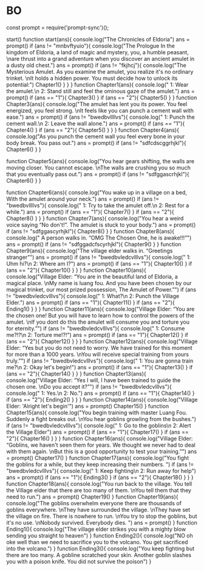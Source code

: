 # BO

const prompt = require('prompt-sync')();

start()
function start(ans){
    console.log("The Chronicles of Eldoria")
    ans = prompt()
if (ans != "mnbvftyuio"){
    console.log("The Prologue In the kingdom of Eldoria, a land of magic and mystery, you, a humble peasant, \nare thrust into a grand adventure when you discover an ancient amulet in a dusty old chest.")
    ans = prompt()
    if (ans != "fkjhcj"){
        console.log("The Mysterious Amulet. As you examine the amulet, you realize it's no ordinary trinket. \nIt holds a hidden power. You must decide how to unlock its potential:")
        Chapter1()
    }
}
}
function Chapter1(ans){
    console.log("   1: Wear the amulet.\n   2: Stand still and feel the ominous gaze of the amulet.")
    ans = prompt()
    if (ans == "1"){
        Chapter3()
    }
    if (ans == "2"){
        Chapter5()
    }
}
function Chapter3(ans){
    console.log("The amulet has lent you its power. You feel energized, you feel strong. \nIt feels like you can punch a cement wall with ease.")
    ans = prompt()
    if (ans != "bwedbvllllvs"){
        console.log("   1: Punch the cement wall.\n   2: Leave the wall alone.")
        ans = prompt()
        if (ans == "1"){
            Chapter4()
        }
        if (ans == "2"){
            Chapter5()
        }
    }
}
function Chapter4(ans){
    console.log("As you punch the cement wall you feel every bone in your body break. You pass out.")
    ans = prompt()
    if (ans != "sdfcdscggrhjkl"){
        Chapter6()
    }
}

function Chapter5(ans){
    console.log("You hear gears shifting, the walls are moving closer. You cannot escape. \nThe walls are crushing you so much that you eventually pass out.")
    ans = prompt()
    if (ans != "sdfggascrhjkl"){
        Chapter6()
    }
}

function Chapter6(ans){
    console.log("You wake up in a village on a bed, With the amulet around your neck.")
    ans = prompt()
    if (ans != "bwedbvllllvs"){
        console.log("   1: Try to take the amulet off.\n   2: Rest for a while.")
        ans = prompt()
        if (ans == "1"){
            Chapter7()
        }
        if (ans == "2"){
            Chapter8()
        }
    }
}
function Chapter7(ans){
    console.log("You hear a weird voice saying “No don't!”. The amulet is stuck to your body.")
    ans = prompt()
    if (ans != "sdfggascyrhjkl"){
        Chapter8()
    }
}
function Chapter8(ans){
    console.log(" A person walks in. “OMG The Chosen One, he is awake!!!”")
    ans = prompt()
    if (ans != "sdfggadcfscyrhjkl"){
        Chapter9()
    }
}
function Chapter9(ans){
    console.log("The village elder walks in. “Greetings stranger”")
    ans = prompt()
    if (ans != "bwedbvledcvlllvs"){
        console.log("   1: Uhm hi?\n   2: Where am I?")
        ans = prompt()
        if (ans == "1"){
            Chapter10()
        }
        if (ans == "2"){
            Chapter10()
        }
    }
}
function Chapter10(ans){
    console.log("Village Elder: “You are in the beautiful land of Eldoria, a magical place. \nMy name is luang fou. And you have been chosen by our magical trinket, our most prized possession, The Amulet of Power.”")
    if (ans != "bwedbvledcvlllvs"){
        console.log("   1: What?\n   2: Punch the Village Elder.")
        ans = prompt()
        if (ans == "1"){
            Chapter11()
        }
        if (ans == "2"){
            Ending1()
        }
    }
}
function Chapter11(ans){
    console.log("Village Elder: “You are the chosen one! But you will have to learn how to control the powers of the amulet. \nIf you dont do this the amulet will consume you and torture you for eternity.”")
    if (ans != "bwedbvledcvlllvs"){
        console.log("   1: Consume me?!?\n   2: Torture me!?!")
        ans = prompt()
        if (ans == "1"){
            Chapter12()
        }
        if (ans == "2"){
            Chapter12()
        }
    }
}
function Chapter12(ans){
    console.log("Village Elder: “Yes but you do not need to worry. We have trained for this moment for more than a 1000 years. \nYou will receive special training from yours truly.”")
    if (ans != "bwedbvledcvlllvs"){
        console.log("   1: You are gonna train me?\n   2: Okay let's begin!")
        ans = prompt()
        if (ans == "1"){
            Chapter13()
        }
        if (ans == "2"){
            Chapter14()
        }
    }
}
function Chapter13(ans){
    console.log("Village Elder: “Yes I will, I have been trained to guide the chosen one. \nDo you accept it?”")
    if (ans != "bwedbvledcvlllvs"){
        console.log("   1: Yes.\n   2: No.")
        ans = prompt()
        if (ans == "1"){
            Chapter14()
        }
        if (ans == "2"){
            Ending2()
        }
    }
}
function Chapter14(ans){
    console.log("Village Elder: 'Alright let's begin'")
    ans = prompt()
    Chapter15()
}
function Chapter15(ans){
    console.log("You begin training with master Luang Fou. Suddenly a fight breaks out. \nYou hear goblins growling from the bushes.")
    if (ans != "bwedbvledcvlllvs"){
        console.log("   1: Go to the goblins\n   2: Alert the Village Elder")
        ans = prompt()
        if (ans == "1"){
            Chapter17()
        }
        if (ans == "2"){
            Chapter16()
        }
    }
}
function Chapter16(ans){
    console.log("Village Elder: “Goblins, we haven't seen them for years. We thought we never had to deal with them again. \nBut this is a good opportunity to test your training.”")
        ans = prompt()
        Chapter17()
}
function Chapter17(ans){
    console.log("You fight the goblins for a while, but they keep increasing their numbers. ")
    if (ans != "bwedbvledcvlllvs"){
        console.log("   1: Keep fighting\n   2: Run away for help")
        ans = prompt()
        if (ans == "1"){
            Ending3()
        }
        if (ans == "2"){
            Chapter18()
        }
    }
}
function Chapter18(ans){
    console.log("You run back to the village. You tell the Village elder that there are too many of them. \nYou tell them that they need to run.")
    ans = prompt()
    Chapter19()
}
function Chapter19(ans){
    console.log("The goblins overwhelm everyone there are thousands of goblins everywhere. \nThey have surrounded the village. \nThey have set the village on fire. There is nowhere to run. \nYou try to stop the goblins, but it's no use. \nNobody survived. Everybody dies. ")
    ans = prompt()
}
function Ending1(){
    console.log("The village elder strikes you with a mighty blow sending you straight to heaven")
}
function Ending2(){
    console.log("NO oh oke well than we need to sacrifice you to the volcano. You get sacrificed into the volcano.")
}
function Ending3(){
    console.log("You keep fighting but there are too many. A gobline scratched your skin. Another goblin slashes you with a poison knife. You did not survive the poison")
}
